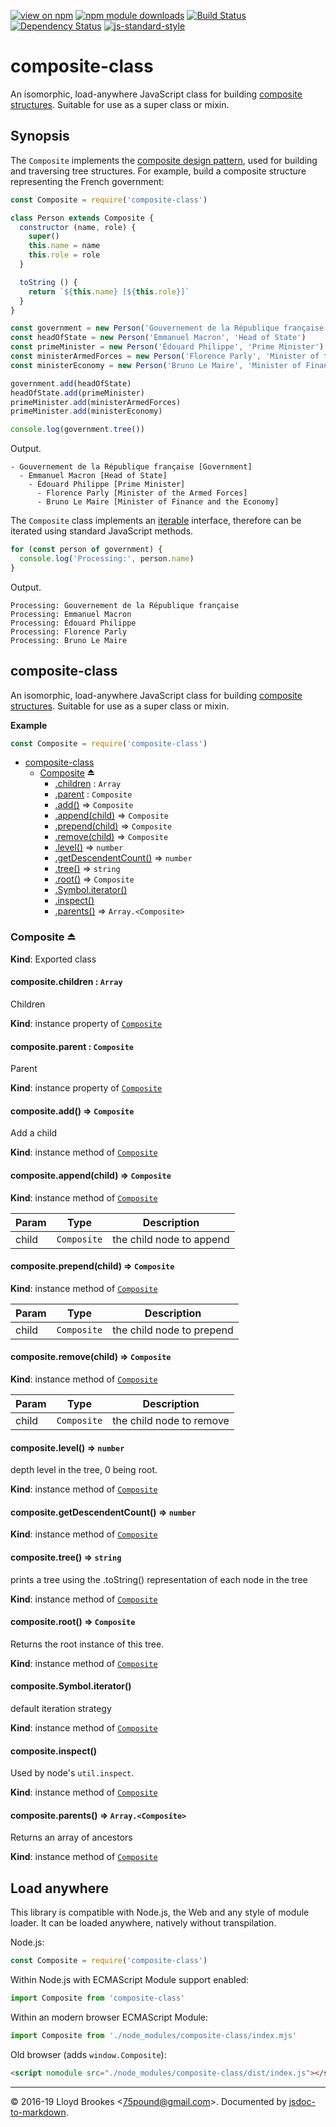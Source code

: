 [![view on npm](https://img.shields.io/npm/v/composite-class.svg)](https://www.npmjs.org/package/composite-class)
[![npm module downloads](https://img.shields.io/npm/dt/composite-class.svg)](https://www.npmjs.org/package/composite-class)
[![Build Status](https://travis-ci.org/75lb/composite-class.svg?branch=master)](https://travis-ci.org/75lb/composite-class)
[![Dependency Status](https://david-dm.org/75lb/composite-class.svg)](https://david-dm.org/75lb/composite-class)
[![js-standard-style](https://img.shields.io/badge/code%20style-standard-brightgreen.svg)](https://github.com/feross/standard)

# composite-class

An isomorphic, load-anywhere JavaScript class for building [composite structures](https://en.wikipedia.org/wiki/Composite_pattern). Suitable for use as a super class or mixin.

## Synopsis

The `Composite` implements the [composite design pattern](https://en.wikipedia.org/wiki/Composite_pattern), used for building and traversing tree structures. For example, build a composite structure representing the French government:

```js
const Composite = require('composite-class')

class Person extends Composite {
  constructor (name, role) {
    super()
    this.name = name
    this.role = role
  }

  toString () {
    return `${this.name} [${this.role}]`
  }
}

const government = new Person('Gouvernement de la République française', 'Government')
const headOfState = new Person('Emmanuel Macron', 'Head of State')
const primeMinister = new Person('Édouard Philippe', 'Prime Minister')
const ministerArmedForces = new Person('Florence Parly', 'Minister of the Armed Forces')
const ministerEconomy = new Person('Bruno Le Maire', 'Minister of Finance and the Economy')

government.add(headOfState)
headOfState.add(primeMinister)
primeMinister.add(ministerArmedForces)
primeMinister.add(ministerEconomy)

console.log(government.tree())
```

Output.

```
- Gouvernement de la République française [Government]
  - Emmanuel Macron [Head of State]
    - Édouard Philippe [Prime Minister]
      - Florence Parly [Minister of the Armed Forces]
      - Bruno Le Maire [Minister of Finance and the Economy]
```

The `Composite` class implements an [iterable](https://developer.mozilla.org/en-US/docs/Web/JavaScript/Reference/Iteration_protocols#The_iterator_protocol) interface, therefore can be iterated using standard JavaScript methods.

```js
for (const person of government) {
  console.log('Processing:', person.name)
}
```

Output.

```
Processing: Gouvernement de la République française
Processing: Emmanuel Macron
Processing: Édouard Philippe
Processing: Florence Parly
Processing: Bruno Le Maire
```


<a name="module_composite-class"></a>

## composite-class
An isomorphic, load-anywhere JavaScript class for building [composite structures](https://en.wikipedia.org/wiki/Composite_pattern). Suitable for use as a super class or mixin.

**Example**  
```js
const Composite = require('composite-class')
```

* [composite-class](#module_composite-class)
    * [Composite](#exp_module_composite-class--Composite) ⏏
        * [.children](#module_composite-class--Composite+children) : <code>Array</code>
        * [.parent](#module_composite-class--Composite+parent) : <code>Composite</code>
        * [.add()](#module_composite-class--Composite+add) ⇒ <code>Composite</code>
        * [.append(child)](#module_composite-class--Composite+append) ⇒ <code>Composite</code>
        * [.prepend(child)](#module_composite-class--Composite+prepend) ⇒ <code>Composite</code>
        * [.remove(child)](#module_composite-class--Composite+remove) ⇒ <code>Composite</code>
        * [.level()](#module_composite-class--Composite+level) ⇒ <code>number</code>
        * [.getDescendentCount()](#module_composite-class--Composite+getDescendentCount) ⇒ <code>number</code>
        * [.tree()](#module_composite-class--Composite+tree) ⇒ <code>string</code>
        * [.root()](#module_composite-class--Composite+root) ⇒ <code>Composite</code>
        * [.Symbol.iterator()](#module_composite-class--Composite+Symbol.iterator)
        * [.inspect()](#module_composite-class--Composite+inspect)
        * [.parents()](#module_composite-class--Composite+parents) ⇒ <code>Array.&lt;Composite&gt;</code>

<a name="exp_module_composite-class--Composite"></a>

### Composite ⏏
**Kind**: Exported class  
<a name="module_composite-class--Composite+children"></a>

#### composite.children : <code>Array</code>
Children

**Kind**: instance property of [<code>Composite</code>](#exp_module_composite-class--Composite)  
<a name="module_composite-class--Composite+parent"></a>

#### composite.parent : <code>Composite</code>
Parent

**Kind**: instance property of [<code>Composite</code>](#exp_module_composite-class--Composite)  
<a name="module_composite-class--Composite+add"></a>

#### composite.add() ⇒ <code>Composite</code>
Add a child

**Kind**: instance method of [<code>Composite</code>](#exp_module_composite-class--Composite)  
<a name="module_composite-class--Composite+append"></a>

#### composite.append(child) ⇒ <code>Composite</code>
**Kind**: instance method of [<code>Composite</code>](#exp_module_composite-class--Composite)  

| Param | Type | Description |
| --- | --- | --- |
| child | <code>Composite</code> | the child node to append |

<a name="module_composite-class--Composite+prepend"></a>

#### composite.prepend(child) ⇒ <code>Composite</code>
**Kind**: instance method of [<code>Composite</code>](#exp_module_composite-class--Composite)  

| Param | Type | Description |
| --- | --- | --- |
| child | <code>Composite</code> | the child node to prepend |

<a name="module_composite-class--Composite+remove"></a>

#### composite.remove(child) ⇒ <code>Composite</code>
**Kind**: instance method of [<code>Composite</code>](#exp_module_composite-class--Composite)  

| Param | Type | Description |
| --- | --- | --- |
| child | <code>Composite</code> | the child node to remove |

<a name="module_composite-class--Composite+level"></a>

#### composite.level() ⇒ <code>number</code>
depth level in the tree, 0 being root.

**Kind**: instance method of [<code>Composite</code>](#exp_module_composite-class--Composite)  
<a name="module_composite-class--Composite+getDescendentCount"></a>

#### composite.getDescendentCount() ⇒ <code>number</code>
**Kind**: instance method of [<code>Composite</code>](#exp_module_composite-class--Composite)  
<a name="module_composite-class--Composite+tree"></a>

#### composite.tree() ⇒ <code>string</code>
prints a tree using the .toString() representation of each node in the tree

**Kind**: instance method of [<code>Composite</code>](#exp_module_composite-class--Composite)  
<a name="module_composite-class--Composite+root"></a>

#### composite.root() ⇒ <code>Composite</code>
Returns the root instance of this tree.

**Kind**: instance method of [<code>Composite</code>](#exp_module_composite-class--Composite)  
<a name="module_composite-class--Composite+Symbol.iterator"></a>

#### composite.Symbol.iterator()
default iteration strategy

**Kind**: instance method of [<code>Composite</code>](#exp_module_composite-class--Composite)  
<a name="module_composite-class--Composite+inspect"></a>

#### composite.inspect()
Used by node's `util.inspect`.

**Kind**: instance method of [<code>Composite</code>](#exp_module_composite-class--Composite)  
<a name="module_composite-class--Composite+parents"></a>

#### composite.parents() ⇒ <code>Array.&lt;Composite&gt;</code>
Returns an array of ancestors

**Kind**: instance method of [<code>Composite</code>](#exp_module_composite-class--Composite)  

## Load anywhere

This library is compatible with Node.js, the Web and any style of module loader. It can be loaded anywhere, natively without transpilation.

Node.js:

```js
const Composite = require('composite-class')
```

Within Node.js with ECMAScript Module support enabled:

```js
import Composite from 'composite-class'
```

Within an modern browser ECMAScript Module:

```js
import Composite from './node_modules/composite-class/index.mjs'
```

Old browser (adds `window.Composite`):

```html
<script nomodule src="./node_modules/composite-class/dist/index.js"></script>
```

* * *

&copy; 2016-19 Lloyd Brookes \<75pound@gmail.com\>. Documented by [jsdoc-to-markdown](https://github.com/jsdoc2md/jsdoc-to-markdown).

